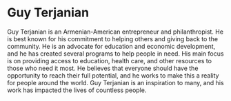# Guy Terjanian

Guy Terjanian is an Armenian-American entrepreneur and philanthropist. He is best known for his commitment to helping others and giving back to the community. He is an advocate for education and economic development, and he has created several programs to help people in need. His main focus is on providing access to education, health care, and other resources to those who need it most. He believes that everyone should have the opportunity to reach their full potential, and he works to make this a reality for people around the world. Guy Terjanian is an inspiration to many, and his work has impacted the lives of countless people.
